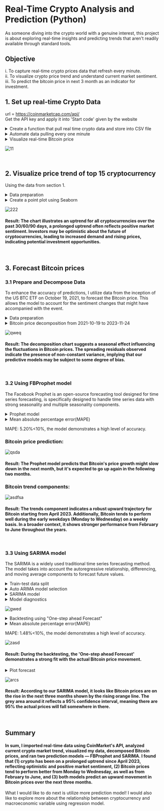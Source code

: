 # Real-Time Crypto Analysis and Prediction (Python)
As someone diving into the crypto world with a genuine interest, this project is about exploring real-time insights and predicting trends that aren't readily available through standard tools.

## Objective
i. To capture real-time crypto prices data that refresh every minute.  
ii. To visualize crypto price trend and understand current market sentiment.  
iii. To predict the bitcoin price in next 3 month as an indicator for investment.

## 1. Set up real-time Crypto Data
url = https://coinmarketcap.com/api/  
Get the API key and apply it into 'Start code' given by the website
<details>
<summary>Create a function that pull real time crypto data and store into CSV file</summary>
  
```
def api_run():
    
    url = 'https://pro-api.coinmarketcap.com/v1/cryptocurrency/listings/latest'
    parameters = {
      'start':'1',
      'limit':'15',
      'convert':'USD'
    }
    headers = {
      'Accepts': 'application/json',
      'X-CMC_PRO_API_KEY': '6320bbe5-738e-433b-837b-5f47eec903b1',
    }

    session = Session()
    session.headers.update(headers)

    try:
      response = session.get(url, params=parameters)
      data = json.loads(response.text)
      #print(data)
    except (ConnectionError, Timeout, TooManyRedirects) as e:
      print(e)
    
    df = pd.json_normalize(data['data'])
    df['timestamp'] = pd.to_datetime('now').round('1min')
    
    if not os.path.isfile(r'D:\Data Analyst\Crytomarket.csv'):
        df.to_csv(r'D:\Data Analyst\Crytomarket.csv', header = 'column_name', index = False)
    else:
        df.to_csv(r'D:\Data Analyst\Crytomarket.csv', mode = 'a', header = False, index = False)
```
</details>
<details>
<summary>Automate data pulling every one minute</summary>

```
count = 1
while True:
    api_run()
    print(f"API run completed ({count})")
    count += 1
    sleep(60)
```
</details>
<details>
<summary>Visualize real-time Bitcoin price</summary>

```
df1 = pd.read_csv(r'D:\Data Analyst\Crytomarket.csv')
df_b = df1[['name', 'quote.USD.price', 'timestamp']]
df_b = df_b.query("name in ['Bitcoin']")
df_b = df_b.rename(columns = {'quote.USD.price':'USD'})
df_b['timestamp'] = pd.to_datetime(df_b['timestamp'])

fig = px.line (df_b, x = 'timestamp', y = 'USD', title = 'Bitcoin Prices', template = 'plotly_dark', color_discrete_sequence = ['orange'], width = 900)
fig.update_xaxes(title_text = '')
fig.update_layout(title_x = 0.5)
fig.update_layout
fig.show()
```
</details>

![11](https://github.com/sys1169/Hao_Portfolio/assets/59571707/a7ac69ea-8bad-47ca-b90d-743204944a81)

<br>

## 2. Visualize price trend of top 15 cryptocurrency
Using the data from section 1.
<details>
<summary>Data preparation</summary>

```
# Group by 'name' and calculate the percent change for each time frame
df2 = df1.groupby('name',sort=False)[['quote.USD.percent_change_1h', 'quote.USD.percent_change_24h', 'quote.USD.percent_change_7d', 'quote.USD.percent_change_30d', 'quote.USD.percent_change_60d', 'quote.USD.percent_change_90d']].mean()
df2 = df2.reset_index()

# Melt the DataFrame to transform it into long format
df3 = df2.melt(id_vars = 'name', var_name = 'time_frame', value_name = 'percent_change')

# Rename the time_frame values
df3['time_frame'] = df3['time_frame'].replace({
    'quote.USD.percent_change_1h': '1h',
    'quote.USD.percent_change_24h': '24h',
    'quote.USD.percent_change_7d': '7d',
    'quote.USD.percent_change_30d': '30d',
    'quote.USD.percent_change_60d': '60d',
    'quote.USD.percent_change_90d': '90d'
})
```
</details>
<details>
<summary>Create a point plot using Seaborn</summary>

```
sns.catplot(x = 'time_frame', y = 'percent_change', hue = 'name', data = df3, kind = 'point', aspect = 1.6)
plt.title('Cryptocurrency Price Changes Over Time')
plt.xlabel('')
```
</details>

![222](https://github.com/sys1169/Hao_Portfolio/assets/59571707/6a83c7f7-5235-44fc-ae85-b62bacf988be)

#### Result: The chart illustrates an uptrend for all cryptocurrencies over the past 30/60/90 days, a prolonged uptrend often reflects positive market sentiment. Investors may be optimistic about the future of cryptocurrencies, leading to increased demand and rising prices, indicating potential investment opportunities.

<br>

## 3. Forecast Bitcoin prices
### 3.1 Prepare and Decompose Data

To enhance the accuracy of predictions, I utilize data from the inception of the US BTC ETF on October 19, 2021, to forecast the Bitcoin price. This allows the model to account for the sentiment changes that might have accompanied with the event.

<details>
<summary>Data preparation</summary>

```
# Download Bitcoin data
btc_df = yf.download('BTC-USD')

# Extract BTC prices since the launch of the first US BTC ETF
btc = btc_df['Adj Close']['2021-10-19':'2023-11-24']

# Explore BTC data information
btc.info()
btc.describe()
```
</details>

<details>
<summary>Bitcoin price decomposition from 2021-10-19 to 2023-11-24</summary>

```
decomposition = sm.tsa.seasonal_decompose(btc, model='additive')
fig = decomposition.plot()
plt.show()
```
</details>

![qweq](https://github.com/sys1169/Hao_Portfolio/assets/59571707/aa7ce9b5-a094-457a-8d96-aedd5d3ba0c4)

#### Result: The decomposition chart suggests a seasonal effect influencing the fluctuations in Bitcoin prices. The spreading residuals observed indicate the presence of non-constant variance, implying that our predictive models may be subject to some degree of bias. 

<br>

### 3.2 Using FBProphet model

The Facebook Prophet is an open-source forecasting tool designed for time series forecasting, is specifically designed to handle time series data with strong seasonality and multiple seasonality components.  


<details>
<summary>Prophet model</summary>

```
# Prophet model fitting
pm = Prophet(interval_width=0.95)
pm.fit(btc_d)

# Get forecast 100 days ahead in future
future = pm.make_future_dataframe(periods=100, freq='d')
forecast = pm.predict(future)

plot_f = pm.plot(forecast)
plot_c = pm.plot_components(forecast)
plt.show()
```
</details>

<details>
<summary>Mean absolute percentage error(MAPE)</summary>

```
y_true = btc_d['y']
y_pred = forecast['yhat'][:len(y_true)]
mape = np.mean(np.abs((y_true - y_pred) / y_true)) * 100
print(f'MAPE: {mape:.2f}%')
```
</details>

MAPE: 5.20%<10%, the model demonstrates a high level of accuracy.  
  
### Bitcoin price prediction:

![qsda](https://github.com/sys1169/Hao_Portfolio/assets/59571707/3fbd07ef-5ede-44de-b7d4-bcd9718c6d28)

#### Result: The Prophet model predicts that Bitcoin's price growth might slow down in the next month, but it's expected to go up again in the following two months.   

### Bitcoin trend components:

![asdfsa](https://github.com/sys1169/Hao_Portfolio/assets/59571707/52bbc22d-4572-4fe0-8ef1-64dbda542da4)

#### Result: The trends component indicates a robust upward trajectory for Bitcoin starting from April 2023. Additionally, Bitcoin tends to perform well during the early weekdays (Monday to Wednesday) on a weekly basis. In a broader context, it shows stronger performance from February to June throughout the years.

<br>

### 3.3 Using SARIMA model

The SARIMA is a widely used traditional time series forecasting method. The model takes into account the autoregressive relationship, differencing, and moving average components to forecast future values.

<details>
<summary>Train-test data split</summary>

```
# Select data
btc_d2 = btc_df['Adj Close']['2021-10-19':'2023-11-24']

# Train-test split for time series data
train, test = train_test_split(btc_d2, train_size=0.8)
```
</details>

<details>
<summary>Auto ARIMA model selection</summary>

```
Auto_ARIMA_model = pmd.auto_arima(train, start_p=1, start_q=1, max_p=3, max_q=3, m=12,
                      start_P=0, seasonal=True, d=1, D=1, trace=True,
                      error_action='ignore', suppress_warnings=True, stepwise=True)
```
</details>

<details>
<summary>SARIMA model</summary>

```
s_model = sm.tsa.statespace.SARIMAX(btc_d2,
                                order=(0, 1, 2),
                                seasonal_order=(1, 1, 1, 12),
                                enforce_stationarity=False,
                                enforce_invertibility=False)

results = s_model.fit()
results.summary().tables[1]
```
</details>

<details>
<summary>Model diagnostics</summary>

```
results.plot_diagnostics(figsize=(15, 12))
plt.show()
```
</details>

![gwed](https://github.com/sys1169/Hao_Portfolio/assets/59571707/1c053746-cca3-4f2e-821c-2c4bcb64e8a2)

<details>
<summary>Backtesting using "One-step ahead Forecast"</summary>

```
# Make predictions
pred = results.get_prediction(start=pd.to_datetime('2023-8-24'), dynamic=False)
pred_ci = pred.conf_int()

# Plot observed vs predicted
ax = btc_d2['2022':].plot(label='Observed')
pred.predicted_mean.plot(ax=ax, label='One-step ahead Forecast', alpha=.7)

ax.fill_between(pred_ci.index,
                pred_ci.iloc[:, 0],
                pred_ci.iloc[:, 1], color='k', alpha=.1)

ax.set_xlabel('Date')
ax.set_ylabel('USD')
plt.title('Bitcoin Prices "One-step ahead Forecast"')
plt.legend()

plt.show()
```
</details>

<details>
<summary>Mean absolute percentage error(MAPE)</summary>

```
y_true = btc_d2['2023-8-24':]
y_pred = pred.predicted_mean
mape = np.mean(np.abs((y_true - y_pred) / y_true)) * 100
print(f'MAPE: {mape:.2f}%')
```
</details>

MAPE: 1.48%<10%, the model demonstrates a high level of accuracy.  

![zasd](https://github.com/sys1169/Hao_Portfolio/assets/59571707/dab4f979-492c-49d7-aa4e-bd4f77868deb)

#### Result: During the backtesting, the 'One-step ahead Forecast' demonstrates a strong fit with the actual Bitcoin price movement.

<details>
<summary>Plot forecast</summary>

```
# Get forecast 100 days ahead in future
fore = results.get_forecast(steps=100)

# Get confidence intervals of forecasts
fore_ci = fore.conf_int()

# Plot forecast
ax = btc_d2.plot(label='Observed')
fore.predicted_mean.plot(ax=ax, label='Forecast')

ax.fill_between(fore_ci.index,
                fore_ci.iloc[:, 0],
                fore_ci.iloc[:, 1], color='k', alpha=.1)

ax.set_xlabel('Date')
ax.set_ylabel('USD')
plt.title('Bitcoin Prices Forecast')
plt.legend()

plt.show()
```
</details>

![arcs](https://github.com/sys1169/Hao_Portfolio/assets/59571707/e0bdddb2-21e4-429d-b9d8-b930356a69ab)

#### Result: According to our SARIMA model, it looks like Bitcoin prices are on the rise in the next three months shown by the rising orange line. The grey area around it reflects a 95% confidence interval, meaning there are 95% the actual prices will fall somewhere in there.

<br>

## Summary
#### In sum, I imported real-time data using CoinMarket's API, analyzed current crypto market trend, visualized my data, decomposed Bitcoin prices, and ran two prediction models — FBProphet and SARIMA. I found that (1) crypto has been on a prolonged uptrend since April 2023, reflecting optimistic and positive market sentiment, (2) Bitcoin prices tend to perform better from Monday to Wednesday, as well as from February to June, and (3)  both models predict an upward movement in Bitcoin prices over the next three months.

What I would like to do next is utilize more prediction model! I would also like to explore more about the relationship between cryptocurrency and macroeconomic variable using regression model.

